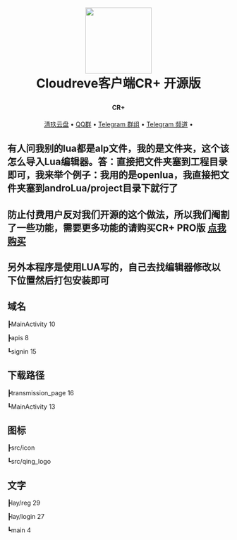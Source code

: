 <h1 align="center">
  
  <a href="https://www.qjpan.com/" alt="logo" ><img src="https://pan.z2z.cc/tu/logo-removebg-preview.png" width="150"/></a>
   <br>
   Cloudreve客户端CR+ 开源版
 
</h1>

<h4 align="center">CR+</h4>



<p align="center">
  <a href="https://www.qingstore.cn">清玖云盘</a> •
  <a href="https://jq.qq.com/?_wv=1027&k=ZgLrYvkq">QQ群</a> •
  <a href="https://t.me/cloudreve_crq">Telegram 群组</a> •
  <a href="https://t.me/cloudreve_cr">Telegram 频道</a> •
</p>




## 有人问我别的lua都是alp文件，我的是文件夹，这个该怎么导入Lua编辑器。答：直接把文件夹塞到工程目录即可，我来举个例子：我用的是openlua，我直接把文件夹塞到androLua/project目录下就行了

## 防止付费用户反对我们开源的这个做法，所以我们阉割了一些功能，需要更多功能的请购买CR+ PRO版  <a href="https://cr.z2z.cc/">点我购买</a> 


## 另外本程序是使用LUA写的，自己去找编辑器修改以下位置然后打包安装即可

## 域名

┣MainActivity 10

┣apis 8

┗signin 15

## 下载路径

┣transmission_page 16

┗MainActivity 13

## 图标

┣src/icon

┗src/qing_logo

## 文字

┣lay/reg 29

┣lay/login 27

┗main 4
